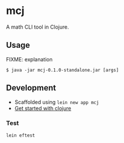 # mcj

A math CLI tool in Clojure.

## Usage

FIXME: explanation

    $ java -jar mcj-0.1.0-standalone.jar [args]

## Development

- Scaffolded using `lein new app mcj`
- [Get started with clojure](https://www.braveclojure.com/getting-started/)

### Test

```
lein eftest
```
